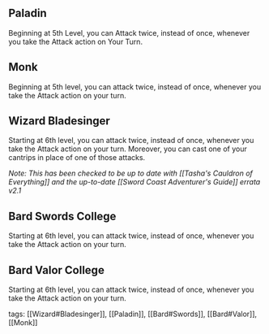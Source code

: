 ## Paladin

Beginning at 5th Level, you can Attack twice, instead of once, whenever you take the Attack action on Your Turn.

## Monk

Beginning at 5th level, you can attack twice, instead of once, whenever you take the Attack action on your turn.

## Wizard Bladesinger

Starting at 6th level, you can attack twice, instead of once, whenever you take the Attack action on your turn. Moreover, you can cast one of your cantrips in place of one of those attacks.

*Note: This has been checked to be up to date with [[Tasha's Cauldron of Everything]] and the up-to-date [[Sword Coast Adventurer's Guide]] errata v2.1*

## Bard Swords College

Starting at 6th level, you can attack twice, instead of once, whenever you take the Attack action on your turn.

## Bard Valor College

Starting at 6th level, you can attack twice, instead of once, whenever you take the Attack action on your turn.

tags: [[Wizard#Bladesinger]], [[Paladin]], [[Bard#Swords]], [[Bard#Valor]], [[Monk]]